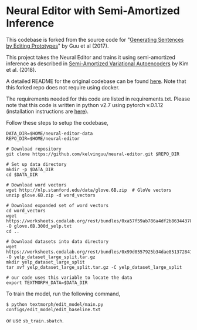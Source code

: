 # Neural Editor with Semi-Amortized Inference 

This codebase is forked from the source code for "[Generating Sentences by Editing Prototypes](https://arxiv.org/abs/1709.08878)" by Guu et al (2017). 

This project takes the Neural Editor and trains it using semi-amortized inference as described in [Semi-Amortized Variational Autoencoders](https://arxiv.org/abs/1802.02550) by Kim et al. (2018).


A detailed README for the original codebase can be found [here](https://github.com/kelvinguu/neural-editor/tree/readme). Note that this forked repo does not require using docker. 

The requirements needed for this code are listed in requirements.txt. Please note that this code is written in python v2.7 using pytorch v.0.1.12 (installation instructions are [here](https://pytorch.org/get-started/previous-versions/)).

Follow these steps to setup the codebase,
```
DATA_DIR=$HOME/neural-editor-data
REPO_DIR=$HOME/neural-editor

# Download repository
git clone https://github.com/kelvinguu/neural-editor.git $REPO_DIR

# Set up data directory
mkdir -p $DATA_DIR
cd $DATA_DIR

# Download word vectors
wget http://nlp.stanford.edu/data/glove.6B.zip  # GloVe vectors
unzip glove.6B.zip -d word_vectors

# Download expanded set of word vectors
cd word_vectors
wget https://worksheets.codalab.org/rest/bundles/0xa57f59ab786a4df2b86344378c17613b/contents/blob/ -O glove.6B.300d_yelp.txt
cd ..

# Download datasets into data directory
wget https://worksheets.codalab.org/rest/bundles/0x99d0557925b34dae851372841f206b8a/contents/blob/ -O yelp_dataset_large_split.tar.gz
mkdir yelp_dataset_large_split
tar xvf yelp_dataset_large_split.tar.gz -C yelp_dataset_large_split

# our code uses this variable to locate the data
export TEXTMORPH_DATA=$DATA_DIR
```

To train the model, run the following command,
```
$ python textmorph/edit_model/main.py configs/edit_model/edit_baseline.txt
```

or use `sb_train.sbatch`.
